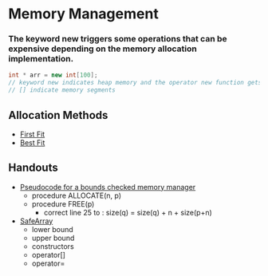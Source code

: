 # Memory Management
### The keyword **new** triggers some operations that can be expensive depending on the memory allocation implementation.

```C++
int * arr = new int[100];
// keyword new indicates heap memory and the operator new function gets called
// [] indicate memory segments
```

## Allocation Methods
- [First Fit](https://www.geeksforgeeks.org/first-fit-allocation-in-operating-systems/#:~:text=First%2DFit%20Memory%20Allocation%3A&text=In%20this%20method%2C%20first%20job,partition%20available%20with%20sufficient%20size.)
- [Best Fit](https://www.geeksforgeeks.org/best-fit-allocation-in-operating-system/)

## Handouts
- [Pseudocode for a bounds checked memory manager](/MemoryManagementResources/allocate_and_free.pdf)
    - procedure ALLOCATE(n, p)
    - procedure FREE(p)
        - correct line 25 to : size(q) = size(q) + n + size(p+n)
- [SafeArray](./safe_array.pdf)
    - lower bound
    - upper bound
    - constructors
    - operator[]
    - operator=